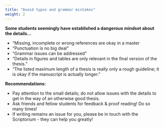 ```yaml
---
title: "Avoid typos and grammar mistakes"
weight: 2
---
```


**Some students seemingly have established a dangerous mindset about the details…**
* “Missing, incomplete or wrong references are okay in a master
* “Punctuation is no big deal"
* “Grammar issues can be addressed"
* “Details in figures and tables are only relevant in the final version of the thesis.”
* “The listed maximum length of a thesis is really only a rough guideline; it is okay if the manuscript is actually longer.”

**Recommendations:**

* Pay attention to the small details; do not allow issues with the details to get in the way of an           otherwise good thesis.
* Ask friends and fellow students for feedback & proof reading! Do so many times!
* If writing remains an issue for you, please be in touch with the Scriptorium - they can help you greatly!
